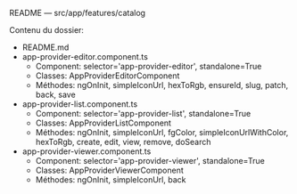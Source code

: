 README — src/app/features/catalog

Contenu du dossier:

- README.md
- app-provider-editor.component.ts
  - Component: selector='app-provider-editor', standalone=True
  - Classes: AppProviderEditorComponent
  - Méthodes: ngOnInit, simpleIconUrl, hexToRgb, ensureId, slug, patch, back, save
- app-provider-list.component.ts
  - Component: selector='app-provider-list', standalone=True
  - Classes: AppProviderListComponent
  - Méthodes: ngOnInit, simpleIconUrl, fgColor, simpleIconUrlWithColor, hexToRgb, create, edit, view, remove, doSearch
- app-provider-viewer.component.ts
  - Component: selector='app-provider-viewer', standalone=True
  - Classes: AppProviderViewerComponent
  - Méthodes: ngOnInit, simpleIconUrl, back
